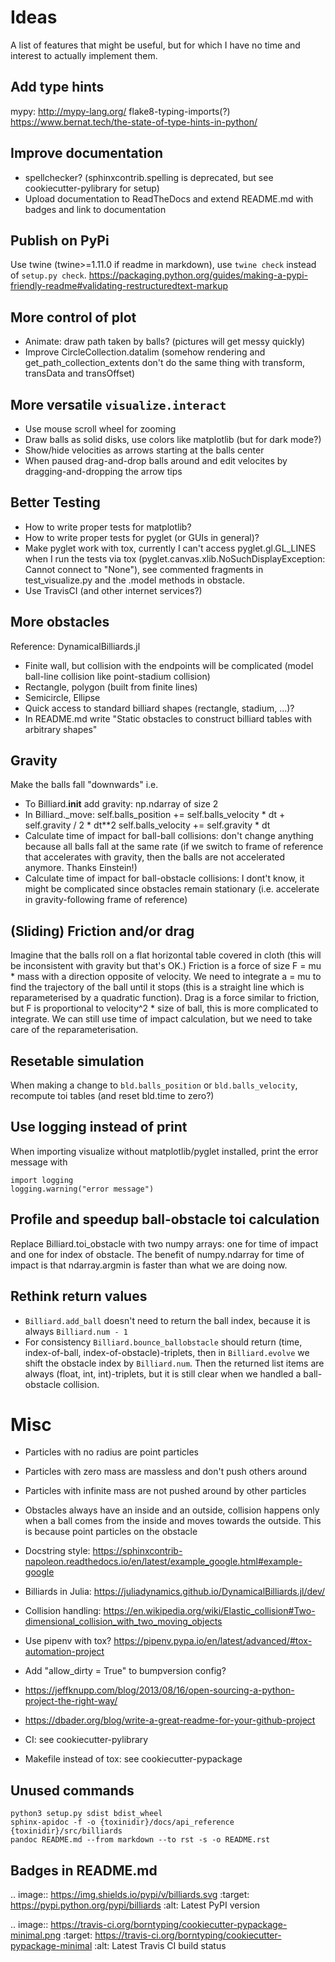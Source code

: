 # Ideas
A list of features that might be useful, but for which I have no time and interest to actually implement them.

## Add type hints
mypy: http://mypy-lang.org/
flake8-typing-imports(?)
https://www.bernat.tech/the-state-of-type-hints-in-python/

## Improve documentation
- spellchecker? (sphinxcontrib.spelling is deprecated, but see cookiecutter-pylibrary for setup)
- Upload documentation to ReadTheDocs and extend README.md with badges and link to documentation

## Publish on PyPi
Use twine (twine>=1.11.0 if readme in markdown), use `twine check` instead of `setup.py check`.
https://packaging.python.org/guides/making-a-pypi-friendly-readme#validating-restructuredtext-markup

## More control of plot
- Animate: draw path taken by balls? (pictures will get messy quickly)
- Improve CircleCollection.datalim (somehow rendering and get_path_collection_extents don't do the same thing with transform, transData and transOffset)

## More versatile `visualize.interact`
- Use mouse scroll wheel for zooming
- Draw balls as solid disks, use colors like matplotlib (but for dark mode?)
- Show/hide velocities as arrows starting at the balls center
- When paused drag-and-drop balls around and edit velocites by dragging-and-dropping the arrow tips

## Better Testing
- How to write proper tests for matplotlib?
- How to write proper tests for pyglet (or GUIs in general)?
- Make pyglet work with tox, currently I can't access pyglet.gl.GL_LINES when I run the tests via tox (pyglet.canvas.xlib.NoSuchDisplayException: Cannot connect to "None"), see commented fragments in test_visualize.py and the .model methods in obstacle.
- Use TravisCI (and other internet services?)

## More obstacles
Reference: DynamicalBilliards.jl
- Finite wall, but collision with the endpoints will be complicated (model ball-line collision like point-stadium collision)
- Rectangle, polygon (built from finite lines)
- Semicircle, Ellipse
- Quick access to standard billiard shapes (rectangle, stadium, ...)?
- In README.md write "Static obstacles to construct billiard tables with arbitrary shapes"

## Gravity
Make the balls fall "downwards" i.e.
- To Billiard.__init__ add gravity: np.ndarray of size 2
- In Billiard._move:
    self.balls_position += self.balls_velocity * dt + self.gravity / 2 * dt**2
    self.balls_velocity += self.gravity * dt
- Calculate time of impact for ball-ball collisions: don't change anything because all balls fall at the same rate (if we switch to frame of reference that accelerates with gravity, then the balls are not accelerated anymore. Thanks Einstein!)
- Calculate time of impact for ball-obstacle collisions: I dont't know, it might be complicated since obstacles remain stationary (i.e. accelerate in gravity-following frame of reference)

## (Sliding) Friction and/or drag
Imagine that the balls roll on a flat horizontal table covered in cloth (this will be inconsistent with gravity but that's OK.)
Friction is a force of size F = mu * mass with a direction opposite of velocity.
We need to integrate a = mu to find the trajectory of the ball until it stops (this is a straight line which is reparameterised by a quadratic function).
Drag is a force similar to friction, but F is proportional to velocity^2 * size of ball, this is more complicated to integrate.
We can still use time of impact calculation, but we need to take care of the reparameterisation.

## Resetable simulation
When making a change to `bld.balls_position` or `bld.balls_velocity`, recompute toi tables (and reset bld.time to zero?)

## Use logging instead of print
When importing visualize without matplotlib/pyglet installed, print the error message with
```
import logging
logging.warning("error message")
```

## Profile and speedup ball-obstacle toi calculation
Replace Billiard.toi_obstacle with two numpy arrays: one for time of impact and one for index of obstacle.
The benefit of numpy.ndarray for time of impact is that ndarray.argmin is faster than what we are doing now.

## Rethink return values
- `Billiard.add_ball` doesn't need to return the ball index, because it is always `Billiard.num - 1`
- For consistency `Billiard.bounce_ballobstacle` should return (time, index-of-ball, index-of-obstacle)-triplets, then in `Billiard.evolve` we shift the obstacle index by `Billiard.num`.
  Then the returned list items are always (float, int, int)-triplets, but it is still clear when we handled a ball-obstacle collision.



# Misc
- Particles with no radius are point particles
- Particles with zero mass are massless and don't push others around
- Particles with infinite mass are not pushed around by other particles
- Obstacles always have an inside and an outside, collision happens only when a ball comes from the inside and moves towards the outside. This is because point particles on the obstacle
- Docstring style: https://sphinxcontrib-napoleon.readthedocs.io/en/latest/example_google.html#example-google
- Billiards in Julia: https://juliadynamics.github.io/DynamicalBilliards.jl/dev/
- Collision handling: https://en.wikipedia.org/wiki/Elastic_collision#Two-dimensional_collision_with_two_moving_objects
- Use pipenv with tox? https://pipenv.pypa.io/en/latest/advanced/#tox-automation-project
- Add "allow_dirty = True" to bumpversion config?

- https://jeffknupp.com/blog/2013/08/16/open-sourcing-a-python-project-the-right-way/
- https://dbader.org/blog/write-a-great-readme-for-your-github-project
- CI: see cookiecutter-pylibrary
- Makefile instead of tox: see cookiecutter-pypackage

## Unused commands
```shell
python3 setup.py sdist bdist_wheel
sphinx-apidoc -f -o {toxinidir}/docs/api_reference {toxinidir}/src/billiards
pandoc README.md --from markdown --to rst -s -o README.rst
```


## Badges in README.md
.. image:: https://img.shields.io/pypi/v/billiards.svg
    :target: https://pypi.python.org/pypi/billiards
    :alt: Latest PyPI version

.. image:: https://travis-ci.org/borntyping/cookiecutter-pypackage-minimal.png
   :target: https://travis-ci.org/borntyping/cookiecutter-pypackage-minimal
   :alt: Latest Travis CI build status
